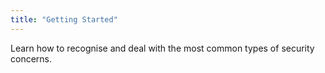 ```yaml
---
title: "Getting Started"
---
```

Learn how to recognise and deal with the most common types of security concerns.
